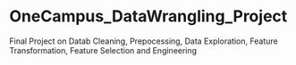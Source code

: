 # OneCampus_DataWrangling_Project
 Final Project on Datab Cleaning, Prepocessing, Data Exploration, Feature Transformation, Feature Selection and Engineering
